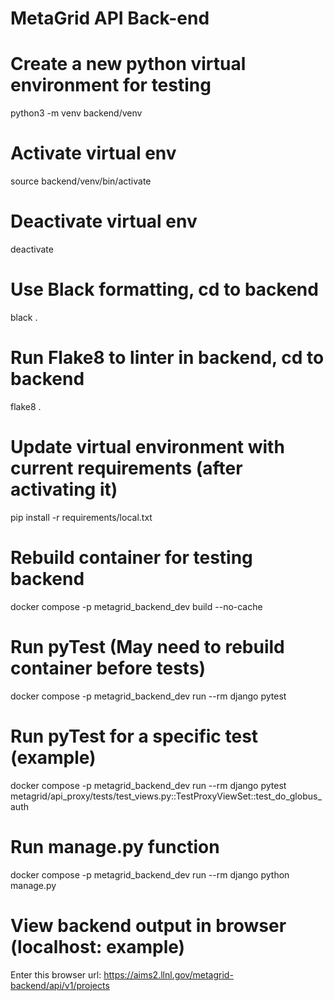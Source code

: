 # MetaGrid API Back-end

# Create a new python virtual environment for testing
python3 -m venv backend/venv

# Activate virtual env
source backend/venv/bin/activate

# Deactivate virtual env
deactivate

# Use Black formatting, cd to backend
black .

# Run Flake8 to linter in backend, cd to backend
flake8 .

# Update virtual environment with current requirements (after activating it)
pip install -r requirements/local.txt

# Rebuild container for testing backend
docker compose -p metagrid_backend_dev build --no-cache

# Run pyTest (May need to rebuild container before tests)
docker compose -p metagrid_backend_dev run --rm django pytest

# Run pyTest for a specific test (example)
docker compose -p metagrid_backend_dev run --rm django pytest metagrid/api_proxy/tests/test_views.py::TestProxyViewSet::test_do_globus_auth

# Run manage.py function
docker compose -p metagrid_backend_dev run --rm django python manage.py <function>

# View backend output in browser (localhost: example)

Enter this browser url: https://aims2.llnl.gov/metagrid-backend/api/v1/projects